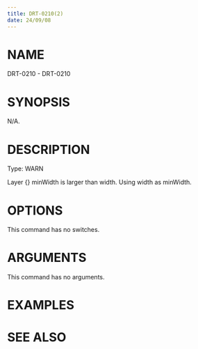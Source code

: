 ```yaml
---
title: DRT-0210(2)
date: 24/09/08
---
```


# NAME

DRT-0210 - DRT-0210

# SYNOPSIS

N/A.

# DESCRIPTION

Type: WARN

Layer {} minWidth is larger than width. Using width as minWidth.

# OPTIONS

This command has no switches.

# ARGUMENTS

This command has no arguments.

# EXAMPLES

# SEE ALSO
